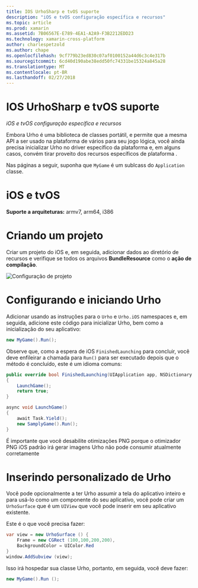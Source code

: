 ```yaml
---
title: IOS UrhoSharp e tvOS suporte
description: "iOS e tvOS configuração específica e recursos"
ms.topic: article
ms.prod: xamarin
ms.assetid: 7B06567E-E789-4EA1-A2A9-F3B2212EDD23
ms.technology: xamarin-cross-platform
author: charlespetzold
ms.author: chape
ms.openlocfilehash: 9cf779b23ed830c07af0100152a44d6c3c4e317b
ms.sourcegitcommit: 6cd40d190abe38edd50fc74331be15324a845a28
ms.translationtype: MT
ms.contentlocale: pt-BR
ms.lasthandoff: 02/27/2018
---
```

# <a name="urhosharp-ios-and-tvos-support"></a>IOS UrhoSharp e tvOS suporte

_iOS e tvOS configuração específica e recursos_

Embora Urho é uma biblioteca de classes portátil, e permite que a mesma API a ser usado na plataforma de vários para seu jogo lógica, você ainda precisa inicializar Urho no driver específico da plataforma e, em alguns casos, convém tirar proveito dos recursos específicos de plataforma .

Nas páginas a seguir, suponha que `MyGame` é um sublcass do `Application` classe.

# <a name="ios-and-tvos"></a>iOS e tvOS

**Suporte a arquiteturas:** armv7, arm64, i386

# <a name="creating-a-project"></a>Criando um projeto

Criar um projeto do iOS e, em seguida, adicionar dados ao diretório de recursos e verifique se todos os arquivos **BundleResource** como o **ação de compilação**.

![Configuração de projeto](ios-images/image-4.png "adicionar dados ao diretório de recursos")

# <a name="configuring-and-launching-urho"></a>Configurando e iniciando Urho

Adicionar usando as instruções para o `Urho` e `Urho.iOS` namespaces e, em seguida, adicione este código para inicializar Urho, bem como a inicialização do seu aplicativo:

```csharp
new MyGame().Run();
```

Observe que, como a espera de iOS `FinishedLaunching` para concluir, você deve enfileirar a chamada para `Run()` para ser executado depois que o método é concluído, este é um idioma comuns:

```csharp
public override bool FinishedLaunching(UIApplication app, NSDictionary options)
{
    LaunchGame();
    return true;
}

async void LaunchGame()
{
    await Task.Yield();
    new SamplyGame().Run();
}
```

É importante que você desabilite otimizações PNG porque o otimizador PNG iOS padrão irá gerar imagens Urho não pode consumir atualmente corretamente

# <a name="custom-embedding-of-urho"></a>Inserindo personalizado de Urho

Você pode opcionalmente a ter Urho assumir a tela do aplicativo inteiro e para usá-lo como um componente do seu aplicativo, você pode criar um `UrhoSurface` que é um `UIView` que você pode inserir em seu aplicativo existente.

Este é o que você precisa fazer:

```csharp
var view = new UrhoSurface () {
    Frame = new CGRect (100,100,200,200),
    BackgroundColor = UIColor.Red
}
window.AddSubview (view);
```

Isso irá hospedar sua classe Urho, portanto, em seguida, você deve fazer:

```csharp
new MyGame().Run ();
```

